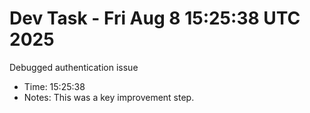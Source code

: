 # Dev Task - Fri Aug  8 15:25:38 UTC 2025
Debugged authentication issue
- Time: 15:25:38
- Notes: This was a key improvement step.

